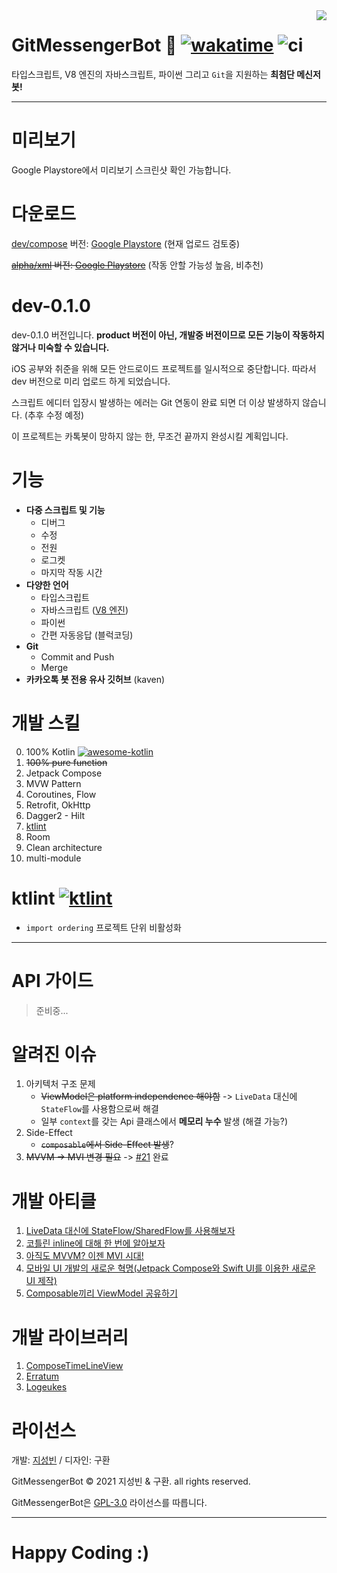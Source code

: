 <image src="https://github.com/GitMessengerBot/GitMessengerBot-Android/blob/dev/compose/presentation/src/main/res/drawable/ic_round_logo_150.png?raw=true" align="right" />

# GitMessengerBot 🚀 [![wakatime](https://wakatime.com/badge/github/GitMessengerBot/GitMessengerBot-Android.svg)](https://wakatime.com/badge/github/GitMessengerBot/GitMessengerBot-Android) ![ci](https://github.com/GitMessengerBot/GitMessengerBot-Android/actions/workflows/android-ci.yml/badge.svg)

타입스크립트, V8 엔진의 자바스크립트, 파이썬 그리고 `Git`을 지원하는 **최첨단 메신저 봇!**

-----

# 미리보기

Google Playstore에서 미리보기 스크린샷 확인 가능합니다.

# 다운로드

[dev/compose](https://github.com/GitMessengerBot/GitMessengerBot-Android/) 버전: [Google Playstore](https://play.google.com/store/apps/details?id=io.github.jisungbin.gitmessengerbot&hl=ko) (현재 업로드 검토중)

~~[alpha/xml](https://github.com/GitMessengerBot/GitMessengerBot-Android/tree/alpha/xml) 버전: [Google Playstore](https://play.google.com/store/apps/details?id=com.sungbin.gitkakaobot&hl=ko)~~ (작동 안할 가능성 높음, 비추천)

<!-- 개발 버전: [Github Release](https://github.com/GitMessengerBot/GitMessengerBot-Android/releases) -->

# dev-0.1.0

dev-0.1.0 버전입니다. **product 버전이 아닌, 개발중 버전이므로 모든 기능이 작동하지 않거나 미숙할 수 있습니다.**

iOS 공부와 취준을 위해 모든 안드로이드 프로젝트를 일시적으로 중단합니다. 따라서 dev 버전으로 미리 업로드 하게 되었습니다.

스크립트 에디터 입장시 발생하는 에러는 Git 연동이 완료 되면 더 이상 발생하지 않습니다. (추후 수정 예정)

이 프로젝트는 카톡봇이 망하지 않는 한, 무조건 끝까지 완성시킬 계획입니다.

# 기능

+ **다중 스크립트 및 기능**
  + 디버그
  + 수정
  + 전원
  + 로그켓
  + 마지막 작동 시간
+ **다양한 언어**
  + 타입스크립트
  + 자바스크립트 ([V8 엔진](https://chromium.googlesource.com/v8/v8))
  + 파이썬
  + 간편 자동응답 (블럭코딩)
+ **Git**
  + Commit and Push
  + Merge
+ **카카오톡 봇 전용 유사 깃허브** (kaven)

# 개발 스킬

0. 100% Kotlin [![awesome-kotlin](https://kotlin.link/awesome-kotlin.svg)](https://kotlin.link)
1. ~~100% pure function~~
2. Jetpack Compose
3. MVW Pattern
4. Coroutines, Flow
5. Retrofit, OkHttp
6. Dagger2 - Hilt
7. [ktlint](https://github.com/GitMessengerBot/GitMessengerBot-Android#ktlint-)
8. Room
9. Clean architecture
10. multi-module

# ktlint [![ktlint](https://img.shields.io/badge/code%20style-%E2%9D%A4-FF4081.svg)](https://ktlint.github.io/)

- `import ordering` 프로젝트 단위 비활성화

-----

# API 가이드

> 준비중...

# 알려진 이슈

1. 아키텍처 구조 문제
   * ~~ViewModel은 platform independence 해야함~~ -> `LiveData` 대신에 `StateFlow`를 사용함으로써 해결
   * 일부 `context`를 갖는 Api 클래스에서 **메모리 누수** 발생 (해결 가능?)
2. Side-Effect
   * ~~`composable`에서 Side-Effect 발생~~?
3. ~~MVVM -> MVI 변경 필요~~ -> [#21](https://github.com/GitMessengerBot/GitMessengerBot-Android/pull/21) 완료

# 개발 아티클

1. [LiveData 대신에 StateFlow/SharedFlow를 사용해보자](https://jisungbin.medium.com/livedata-%EB%8C%80%EC%8B%A0%EC%97%90-stateflow-sharedflow%EB%A5%BC-%EC%82%AC%EC%9A%A9%ED%95%B4%EB%B3%B4%EC%9E%90-c78b87ea4248)
2. [코틀린 inline에 대해 한 번에 알아보자](https://jisungbin.medium.com/%EC%BD%94%ED%8B%80%EB%A6%B0%EC%9D%98-%EC%9D%B8%EB%9D%BC%EC%9D%B8%EC%97%90-%EB%8C%80%ED%95%B4-%ED%95%9C-%EB%B2%88%EC%97%90-%EC%95%8C%EC%95%84%EB%B3%B4%EC%9E%90-591c7da73219)
3. [아직도 MVVM? 이젠 MVI 시대!](https://jisungbin.medium.com/%EC%95%84%EC%A7%81%EB%8F%84-mvvm-%EC%9D%B4%EC%A0%A0-mvi-%EC%8B%9C%EB%8C%80-319990c7d60)
4. [모바일 UI 개발의 새로운 혁명(Jetpack Compose와 Swift UI를 이용한 새로운 UI 제작)](https://jisungbin.medium.com/%EB%AA%A8%EB%B0%94%EC%9D%BC-ui-%EA%B0%9C%EB%B0%9C%EC%9D%98-%EC%83%88%EB%A1%9C%EC%9A%B4-%ED%98%81%EB%AA%85-739c76a501b1)
5. [Composable끼리 ViewModel 공유하기](https://jisungbin.medium.com/composable%EB%81%BC%EB%A6%AC-viewmodel-%EA%B3%B5%EC%9C%A0%ED%95%98%EA%B8%B0-32ef53b24e8c)

# 개발 라이브러리
1. [ComposeTimeLineView](https://github.com/jisungbin/ComposeTimeLineView)
2. [Erratum](https://github.com/jisungbin/erratum)
3. [Logeukes](https://github.com/jisungbin/logeukes)

# 라이선스

개발: [지성빈](https://github.com/jisungbin) / 디자인: 구환 

GitMessengerBot © 2021 지성빈 & 구환. all rights reserved. 

GitMessengerBot은 [GPL-3.0](https://github.com/jisungbin/GitMessengerBot/blob/master/LICENSE) 라이선스를 따릅니다.

-----

# Happy Coding :)
